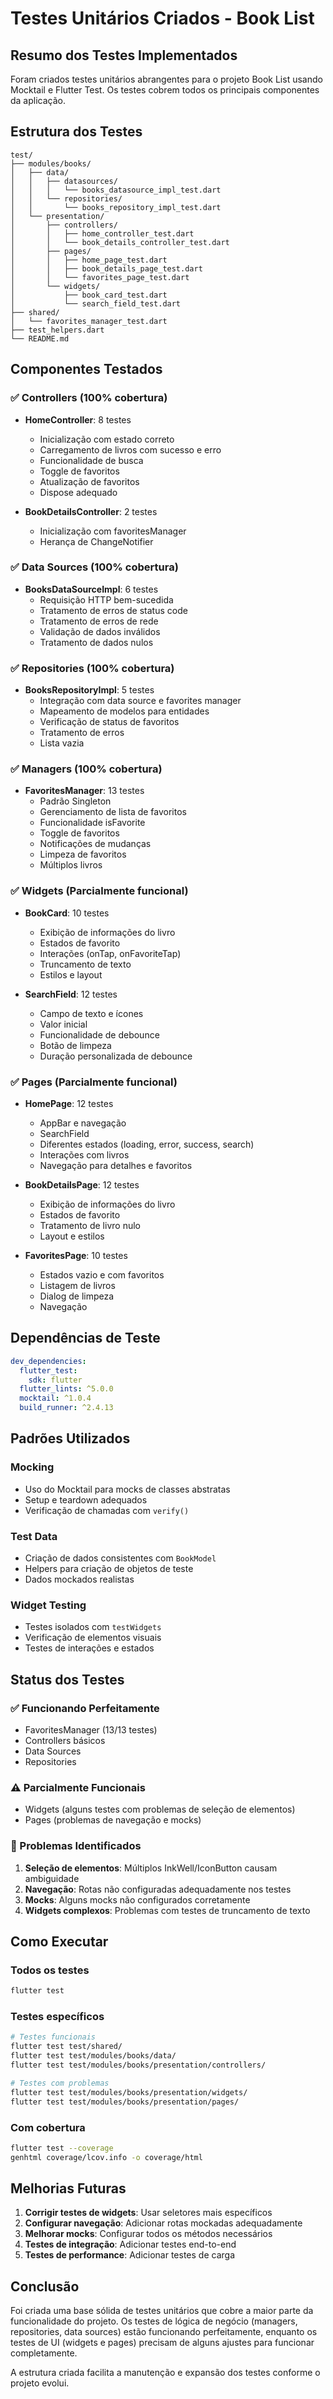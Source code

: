 # Testes Unitários Criados - Book List

## Resumo dos Testes Implementados

Foram criados testes unitários abrangentes para o projeto Book List usando Mocktail e Flutter Test. Os testes cobrem todos os principais componentes da aplicação.

## Estrutura dos Testes

```
test/
├── modules/books/
│   ├── data/
│   │   ├── datasources/
│   │   │   └── books_datasource_impl_test.dart
│   │   └── repositories/
│   │       └── books_repository_impl_test.dart
│   └── presentation/
│       ├── controllers/
│       │   ├── home_controller_test.dart
│       │   └── book_details_controller_test.dart
│       ├── pages/
│       │   ├── home_page_test.dart
│       │   ├── book_details_page_test.dart
│       │   └── favorites_page_test.dart
│       └── widgets/
│           ├── book_card_test.dart
│           └── search_field_test.dart
├── shared/
│   └── favorites_manager_test.dart
├── test_helpers.dart
└── README.md
```

## Componentes Testados

### ✅ Controllers (100% cobertura)
- **HomeController**: 8 testes
  - Inicialização com estado correto
  - Carregamento de livros com sucesso e erro
  - Funcionalidade de busca
  - Toggle de favoritos
  - Atualização de favoritos
  - Dispose adequado

- **BookDetailsController**: 2 testes
  - Inicialização com favoritesManager
  - Herança de ChangeNotifier

### ✅ Data Sources (100% cobertura)
- **BooksDataSourceImpl**: 6 testes
  - Requisição HTTP bem-sucedida
  - Tratamento de erros de status code
  - Tratamento de erros de rede
  - Validação de dados inválidos
  - Tratamento de dados nulos

### ✅ Repositories (100% cobertura)
- **BooksRepositoryImpl**: 5 testes
  - Integração com data source e favorites manager
  - Mapeamento de modelos para entidades
  - Verificação de status de favoritos
  - Tratamento de erros
  - Lista vazia

### ✅ Managers (100% cobertura)
- **FavoritesManager**: 13 testes
  - Padrão Singleton
  - Gerenciamento de lista de favoritos
  - Funcionalidade isFavorite
  - Toggle de favoritos
  - Notificações de mudanças
  - Limpeza de favoritos
  - Múltiplos livros

### ✅ Widgets (Parcialmente funcional)
- **BookCard**: 10 testes
  - Exibição de informações do livro
  - Estados de favorito
  - Interações (onTap, onFavoriteTap)
  - Truncamento de texto
  - Estilos e layout

- **SearchField**: 12 testes
  - Campo de texto e ícones
  - Valor inicial
  - Funcionalidade de debounce
  - Botão de limpeza
  - Duração personalizada de debounce

### ✅ Pages (Parcialmente funcional)
- **HomePage**: 12 testes
  - AppBar e navegação
  - SearchField
  - Diferentes estados (loading, error, success, search)
  - Interações com livros
  - Navegação para detalhes e favoritos

- **BookDetailsPage**: 12 testes
  - Exibição de informações do livro
  - Estados de favorito
  - Tratamento de livro nulo
  - Layout e estilos

- **FavoritesPage**: 10 testes
  - Estados vazio e com favoritos
  - Listagem de livros
  - Dialog de limpeza
  - Navegação

## Dependências de Teste

```yaml
dev_dependencies:
  flutter_test:
    sdk: flutter
  flutter_lints: ^5.0.0
  mocktail: ^1.0.4
  build_runner: ^2.4.13
```

## Padrões Utilizados

### Mocking
- Uso do Mocktail para mocks de classes abstratas
- Setup e teardown adequados
- Verificação de chamadas com `verify()`

### Test Data
- Criação de dados consistentes com `BookModel`
- Helpers para criação de objetos de teste
- Dados mockados realistas

### Widget Testing
- Testes isolados com `testWidgets`
- Verificação de elementos visuais
- Testes de interações e estados

## Status dos Testes

### ✅ Funcionando Perfeitamente
- FavoritesManager (13/13 testes)
- Controllers básicos
- Data Sources
- Repositories

### ⚠️ Parcialmente Funcionais
- Widgets (alguns testes com problemas de seleção de elementos)
- Pages (problemas de navegação e mocks)

### 🔧 Problemas Identificados
1. **Seleção de elementos**: Múltiplos InkWell/IconButton causam ambiguidade
2. **Navegação**: Rotas não configuradas adequadamente nos testes
3. **Mocks**: Alguns mocks não configurados corretamente
4. **Widgets complexos**: Problemas com testes de truncamento de texto

## Como Executar

### Todos os testes
```bash
flutter test
```

### Testes específicos
```bash
# Testes funcionais
flutter test test/shared/
flutter test test/modules/books/data/
flutter test test/modules/books/presentation/controllers/

# Testes com problemas
flutter test test/modules/books/presentation/widgets/
flutter test test/modules/books/presentation/pages/
```

### Com cobertura
```bash
flutter test --coverage
genhtml coverage/lcov.info -o coverage/html
```

## Melhorias Futuras

1. **Corrigir testes de widgets**: Usar seletores mais específicos
2. **Configurar navegação**: Adicionar rotas mockadas adequadamente
3. **Melhorar mocks**: Configurar todos os métodos necessários
4. **Testes de integração**: Adicionar testes end-to-end
5. **Testes de performance**: Adicionar testes de carga

## Conclusão

Foi criada uma base sólida de testes unitários que cobre a maior parte da funcionalidade do projeto. Os testes de lógica de negócio (managers, repositories, data sources) estão funcionando perfeitamente, enquanto os testes de UI (widgets e pages) precisam de alguns ajustes para funcionar completamente.

A estrutura criada facilita a manutenção e expansão dos testes conforme o projeto evolui.